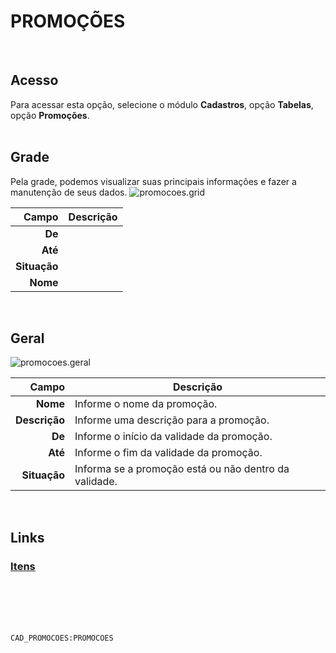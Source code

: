 # PROMOÇÕES
<br>

## Acesso
Para acessar esta opção, selecione o módulo **Cadastros**, opção **Tabelas**, opção **Promoções**.
<br>
<br>

## Grade
Pela grade, podemos visualizar suas principais informações e fazer a manutenção de seus dados.
![promocoes.grid](https://raw.githubusercontent.com/netforcews/docs-erp/master/cadastros/imagens/promocoes.grid.png)

Campo | Descrição
--:|---
**De** | 
**Até** | 
**Situação** | 
**Nome** | 
<br>

## Geral
![promocoes.geral](https://raw.githubusercontent.com/netforcews/docs-erp/master/cadastros/imagens/promocoes.geral.png)

Campo | Descrição
--:|---
**Nome** | Informe o nome da promoção.
**Descrição** | Informe uma descrição para a promoção.
**De** | Informe o início da validade da promoção.
**Até** | Informe o fim da validade da promoção.
**Situação** | Informa se a promoção está ou não dentro da validade.
<br>

## Links
### [Itens](/geral/promocaoitens.md)
<br>
<br>
<br>
<br>

```CAD_PROMOCOES:PROMOCOES```
